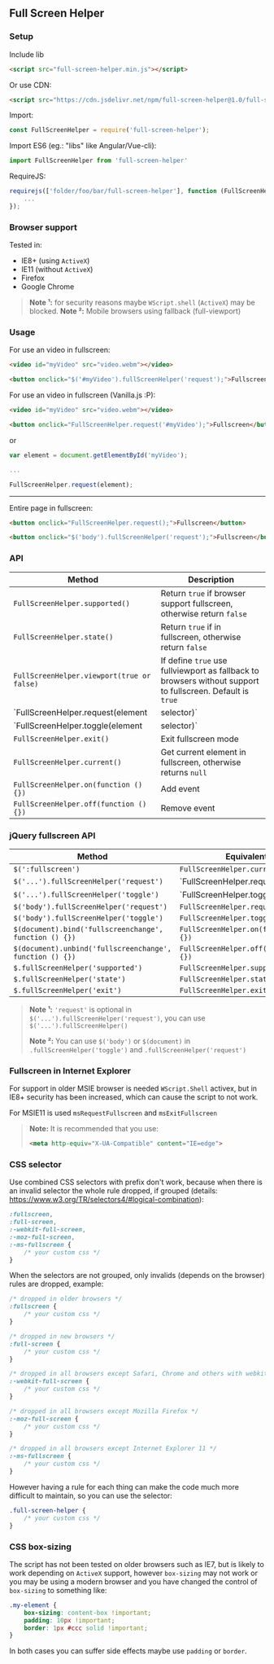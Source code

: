 ## Full Screen Helper

### Setup

Include lib

```html
<script src="full-screen-helper.min.js"></script>
```

Or use CDN:

```html
<script src="https://cdn.jsdelivr.net/npm/full-screen-helper@1.0/full-screen-helper.min.js"></script>
```

Import:

```javascript
const FullScreenHelper = require('full-screen-helper');
```

Import ES6 (eg.: "libs" like Angular/Vue-cli):

```javascript
import FullScreenHelper from 'full-screen-helper'
```

RequireJS:

```javascript
requirejs(['folder/foo/bar/full-screen-helper'], function (FullScreenHelper) {
    ...
});
```

### Browser support

Tested in:

- IE8+ (using `ActiveX`)
- IE11 (without `ActiveX`)
- Firefox
- Google Chrome

> **Note ¹:** for security reasons maybe `WScript.shell` (`ActiveX`) may be blocked.
> **Note ²:** Mobile browsers using fallback (full-viewport)

### Usage

For use an video in fullscreen:

```html
<video id="myVideo" src="video.webm"></video>

<button onclick="$('#myVideo').fullScreenHelper('request');">Fullscreen</button>
```

For use an video in fullscreen (Vanilla.js :P):

```html
<video id="myVideo" src="video.webm"></video>

<button onclick="FullScreenHelper.request('#myVideo');">Fullscreen</button>
```

or

```javascript
var element = document.getElementById('myVideo');

...

FullScreenHelper.request(element);
```

---

Entire page in fullscreen:

```html
<button onclick="FullScreenHelper.request();">Fullscreen</button>
```

```html
<button onclick="$('body').fullScreenHelper('request');">Fullscreen</button>
```

### API

Method | Description
--- | ---
`FullScreenHelper.supported()` | Return `true` if browser support fullscreen, otherwise return `false`
`FullScreenHelper.state()` | Return `true` if in fullscreen, otherwise return `false`
`FullScreenHelper.viewport(true or false)` | If define `true` use fullviewport as fallback to browsers without support to fullscreen. Default is `true`
`FullScreenHelper.request(element|selector)` | Show element in fullscreen, if there is not another one on fullscreen
`FullScreenHelper.toggle(element|selector)` | Put the element in fullscreen or restore
`FullScreenHelper.exit()` | Exit fullscreen mode
`FullScreenHelper.current()` | Get current element in fullscreen, otherwise returns `null`
`FullScreenHelper.on(function () {})` | Add event
`FullScreenHelper.off(function () {})` | Remove event

### jQuery fullscreen API

Method | Equivalent |
--- | ---
`$(':fullscreen')` | `FullScreenHelper.current()`
`$('...').fullScreenHelper('request')` | `FullScreenHelper.request(element|selector)`
`$('...').fullScreenHelper('toggle')` | `FullScreenHelper.toggle(element|selector)`
`$('body').fullScreenHelper('request')` | `FullScreenHelper.request()`
`$('body').fullScreenHelper('toggle')` | `FullScreenHelper.toggle()`
`$(document).bind('fullscreenchange', function () {})` | `FullScreenHelper.on(function () {})`
`$(document).unbind('fullscreenchange', function () {})` | `FullScreenHelper.off(function () {})`
`$.fullScreenHelper('supported')` | `FullScreenHelper.supported()`
`$.fullScreenHelper('state')` | `FullScreenHelper.state()`
`$.fullScreenHelper('exit')` | `FullScreenHelper.exit()`

> **Note ¹:** `'request'` is optional in `$('...').fullScreenHelper('request')`, you can use `$('...').fullScreenHelper()`
>
> **Note ²:** You can use `$('body')` or `$(document)` in `.fullScreenHelper('toggle')` and `.fullScreenHelper('request')`

### Fullscreen in Internet Explorer

For support in older MSIE browser is needed `WScript.Shell` activex, but in IE8+ security has been increased, which can cause the script to not work.

For MSIE11 is used `msRequestFullscreen` and `msExitFullscreen`

> **Note:** It is recommended that you use:
>
> ```html
> <meta http-equiv="X-UA-Compatible" content="IE=edge">
> ```

### CSS selector

Use combined CSS selectors with prefix don't work, because when there is an invalid selector the whole rule dropped, if grouped (details: https://www.w3.org/TR/selectors4/#logical-combination):

```css
:fullscreen,
:full-screen,
:-webkit-full-screen,
:-moz-full-screen,
:-ms-fullscreen {
    /* your custom css */
}
```

When the selectors are not grouped, only invalids (depends on the browser) rules are dropped, example:

```css
/* dropped in older browsers */
:fullscreen {
    /* your custom css */
}

/* dropped in new browsers */
:full-screen {
    /* your custom css */
}

/* dropped in all browsers except Safari, Chrome and others with webkit */
:-webkit-full-screen {
    /* your custom css */
}

/* dropped in all browsers except Mozilla Firefox */
:-moz-full-screen {
    /* your custom css */
}

/* dropped in all browsers except Internet Explorer 11 */
:-ms-fullscreen {
    /* your custom css */
}
```

However having a rule for each thing can make the code much more difficult to maintain, so you can use the selector:

```css
.full-screen-helper {
    /* your custom css */
}
```

### CSS box-sizing

The script has not been tested on older browsers such as IE7, but is likely to work depending on `ActiveX` support, however `box-sizing` may not work or you may be using a modern browser and you have changed the control of `box-sizing` to something like:


```css
.my-element {
    box-sizing: content-box !important;
    padding: 10px !important;
    border: 1px #ccc solid !important;
}
```

In both cases you can suffer side effects maybe use `padding` or `border`.
